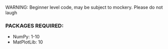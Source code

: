 WARNING: Beginner level code, may be subject to mockery. Please do not laugh

### PACKAGES REQUIRED:
- NumPy: 1-10
- MatPlotLib: 10

